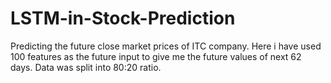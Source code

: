 # LSTM-in-Stock-Prediction
Predicting the future close market prices of ITC company.
Here i have used 100 features as the future input to give me the future values of next 62 days.
Data was split into 80:20 ratio.


